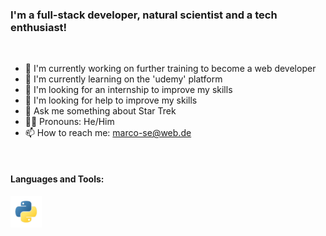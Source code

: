 
### I'm a full-stack developer, natural scientist and a tech enthusiast! 

<br>

- 🔭 I'm currently working on further training to become a web developer
- 🌱 I'm currently learning on the 'udemy' platform
- 👯 I'm looking for an internship to improve my skills
- 🤔 I'm looking for help to improve my skills
- 💬 Ask me something about Star Trek
- 👨🏻 Pronouns: He/Him
- 📫 How to reach me: marco-se@web.de

<br>

#### Languages and Tools:

![Python](https://github.com/MaSem87/MaSem87/blob/master/python2.png)
